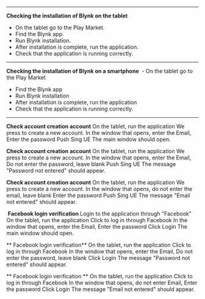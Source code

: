  ----------------
 **Checking the installation of Blynk on the tablet**
  - On the tablet go to the Play Market.
  - Find the Blynk app.
  - Run Blynk installation.
  - After installation is complete, run the application.
  - Check that the application is running correctly.
--------------------
**Checking the installation of Blynk on a smartphone**
 - On the tablet go to the Play Market
  - Find the Blynk app
  - Run Blynk installation
 - After installation is complete, run the application
- Check that the application is running correctly.
----------------
**Check account creation account**
On the tablet, run the application
We press to create a new account.
In the window that opens, enter the Email,
Enter the password
Push Sing UE
The main window should open.


**Check account creation account**
On the tablet, run the application
We press to create a new account.
In the window that opens, enter the Email,
Do not enter the password, leave blank
Push Sing UE
The message "Password not entered" should appear.


**Check account creation account**
On the tablet, run the application
We press to create a new account.
In the window that opens, do not enter the email, leave blank
Enter the password
Push Sing UE
The message "Email not entered" should appear.

 **Facebook login verification**
Login to the application through "Facebook"
On the tablet, run the application
Click to log in through Facebook
In the window that opens, enter the Email,
Enter the password
Click Login
The main window should open.

** Facebook login verification**
On the tablet, run the application
Click to log in through Facebook
In the window that opens, enter the Email,
Do not enter the password, leave blank
Click Login
The message "Password not entered" should appear.

** Facebook login verification **
On the tablet, run the application
Click to log in through Facebook
In the window that opens, do not enter Email,
Enter the password
Click Login
The message "Email not entered" should appear.
